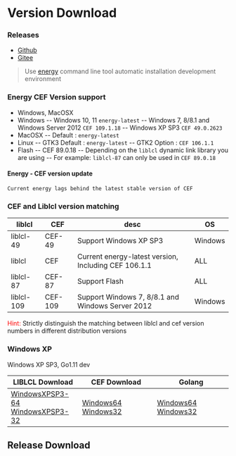 # Version Download

### Releases
- [Github](https://github.com/energye/energy/releases)
- [Gitee](https://gitee.com/energye/energy/releases)

> Use [energy](https://energy.yanghy.cn/course/6342d92c401bfe4d0cdf6065/63511b14a749ba0318943f3a) command line tool automatic installation development environment

### Energy CEF Version support

- Windows, MacOSX
- Windows
  -- Windows 10, 11 `energy-latest`
  -- Windows 7, 8/8.1 and Windows Server 2012  `CEF 109.1.18`
  -- Windows XP SP3  `CEF 49.0.2623`
- MacOSX
  -- Default : `energy-latest`
- Linux
  -- GTK3 Default : `energy-latest`
  -- GTK2 Option : `CEF 106.1.1`
- Flash
  -- CEF 89.0.18
  -- Depending on the `liblcl` dynamic link library you are using
  -- For example: `liblcl-87` can only be used in `CEF 89.0.18`

#### Energy - CEF version update
``` text
Current energy lags behind the latest stable version of CEF
```

### CEF and Liblcl version matching

|liblcl|CEF|desc|OS|
|-|-|-|-|
|liblcl-49|CEF-49|Support Windows XP SP3|Windows|
|liblcl|CEF|Current energy-latest version, Including CEF 106.1.1|ALL|
|liblcl-87|CEF-87|Support Flash|ALL|
|liblcl-109|CEF-109|Support Windows 7, 8/8.1 and Windows Server 2012|Windows|

<span style="color:red;">Hint:</span> Strictly distinguish the matching between liblcl and cef version numbers in different distribution versions


### Windows XP
Windows XP SP3, Go1.11 dev

|LIBLCL Download|CEF Download| Golang |
|-|-|-|
| [WindowsXPSP3-64](https://energy.yanghy.cn/energye/liblcl/releases/download/windowsxpsp3/liblcl-49.WindowsXP_SP3_64.zip) <br> [WindowsXPSP3-32](https://energy.yanghy.cn/energye/liblcl/releases/download/windowsxpsp3/liblcl-49.WindowsXP_SP3_32.zip) | [Windows64](https://gitee.com/energye/assets/releases/download/cef/cef_binary_49.0.2623%20chromium-49.0.2623.110_windows64.zip) [Windows32](https://gitee.com/energye/assets/releases/download/cef/cef_binary_49.0.2623%20chromium-49.0.2623.110_windows32.zip) | [Windows64](https://studygolang.com/dl/golang/go1.11.13.windows-amd64.msi)  [Windows32](https://studygolang.com/dl/golang/go1.11.13.windows-386.msi) |

<script setup>
import DownloadVersionComponent from '../../components/download-version.vue'
</script>

## Release Download

<DownloadVersionComponent />
